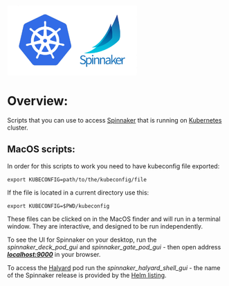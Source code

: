<img alt="Tools used" src="./images/image.jpg" width="300px">

# Overview:

Scripts that you can use to access [Spinnaker](https://spinnaker.io/) that is running on [Kubernetes](https://kubernetes.io/) cluster.

MacOS scripts:
---------

In order for this scripts to work you need to have kubeconfig file exported:

    export KUBECONFIG=path/to/the/kubeconfig/file

If the file is located in a current directory use this:

    export KUBECONFIG=$PWD/kubeconfig

These files can be clicked on in the MacOS finder and will run in a terminal window.
They are interactive, and designed to be run independently.

To see the UI for Spinnaker on your desktop, run the *spinnaker_deck_pod_gui* and *spinnaker_gate_pod_gui* - then open address ***[localhost:9000](localhost:9000)*** in your browser.

To access the [Halyard](https://spinnaker.io/reference/halyard/) pod run the *spinnaker_halyard_shell_gui* - the name of the Spinnaker release is provided by the [Helm listing](https://github.com/helm/helm).
